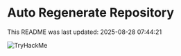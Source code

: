 # Auto Regenerate Repository

This README was last updated: 2025-08-28 07:44:21

 ![TryHackMe](https://tryhackme.com/badge/533634)